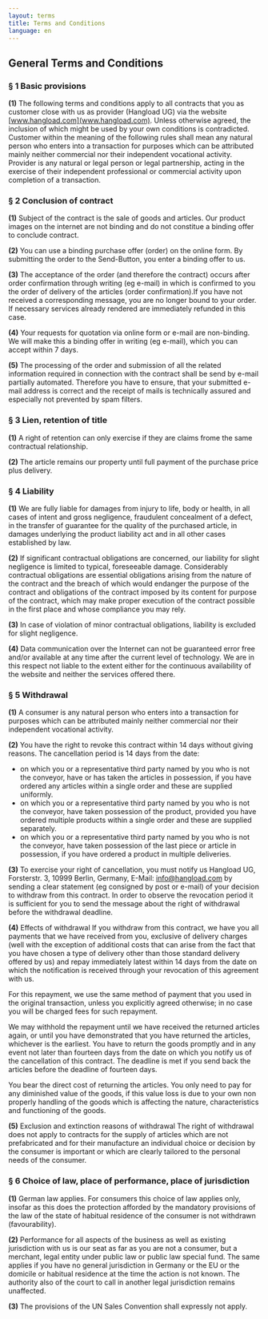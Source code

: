 ```yaml
---
layout: terms
title: Terms and Conditions
language: en
---
```



General Terms and Conditions
----------------------------

### § 1 Basic provisions

**(1)** The following terms and conditions apply to all contracts that you as customer close with us as provider (Hangload UG) via the website [www.hangload.com](www.hangload.com). Unless otherwise agreed, the inclusion of which might be used by your own conditions is contradicted. Customer within the meaning of the following rules shall mean any natural person who enters into a transaction for purposes which can be attributed mainly neither commercial nor their independent vocational activity. Provider is any natural or legal person or legal partnership, acting in the exercise of their independent professional or commercial activity upon completion of a transaction.

### § 2 Conclusion of contract

**(1)** Subject of the contract is the sale of goods and articles.  Our product images on the internet are not binding and do not constitue a binding offer to conclude contract.

**(2)** You can use a binding purchase offer (order) on the online form. By submitting the order to the Send-Button, you enter a binding offer to us.

**(3)** The acceptance of the order (and therefore the contract) occurs after order confirmation through writing (eg e-mail) in which is confirmed to you the order of delivery of the articles (order confirmation).If you have not received a corresponding message, you are no longer bound to your order. If necessary services already rendered are immediately refunded in this case.

**(4)** Your requests for quotation via online form or e-mail are non-binding. We will make this a binding offer in writing (eg e-mail), which you can accept within 7 days.

**(5)** The processing of the order and submission of all the related information required in connection with the contract shall be send by e-mail partially automated. Therefore you have to ensure, that your submitted e-mail address is correct and the receipt of mails is technically assured and especially not prevented by spam filters.

### § 3 Lien, retention of title

**(1)** A right of retention can only exercise if they are claims frome the same contractual relationship.

**(2)** The article remains our property until full payment of the purchase price plus delivery.


### § 4 Liability

**(1)** We are fully liable for damages from injury to life, body or health, in all cases of intent and gross negligence, fraudulent concealment of a defect, in the transfer of guarantee for the quality of the purchased article, in damages underlying the product liability act and in all other cases established by law.

**(2)** If significant contractual obligations are concerned, our liability for slight negligence is limited to typical, foreseeable damage. Considerably contractual obligations are essential obligations arising from the nature of the contract and the breach of which would endanger the purpose of the contract and obligations of the contract imposed by its content for purpose of the contract, which may make proper execution of the contract possible in the first place and whose compliance you may rely.

**(3)** In case of violation of minor contractual obligations, liability is excluded for slight negligence.

**(4)** Data communication over the Internet can not be guaranteed error free and/or available at any time after the current level of technology.  We are in this respect not liable to the extent either for the continuous availability of the website and neither the services offered there.

### § 5 Withdrawal

**(1)** A consumer is any natural person who enters into a transaction for purposes which can be attributed mainly neither commercial nor their independent vocational activity.

**(2)** You have the right to revoke this contract within 14 days without giving reasons.  The cancellation period is 14 days from the date:

- on which you or a representative third party named by you who is not the conveyor, have or has taken the articles in possession, if you have ordered any articles within a single order and these are supplied uniformly.
- on which you or a representative third party named by you who is not the conveyor, have taken possession of the product, provided you have ordered multiple products within a single order and these are supplied separately.
- on which you or a representative third party named by you who is not the conveyor, have taken possession of the last piece or article in possession, if you have ordered a product in multiple deliveries.

**(3)** To exercise your right of cancellation, you must notify us Hangload UG, Forsterstr. 3, 10999 Berlin, Germany, E-Mail: <info@hangload.com> by sending a clear statement (eg consigned by post or e-mail) of your decision to withdraw from this contract.  In order to observe the revocation period it is sufficient for you to send the message about the right of withdrawal before the withdrawal deadline.

**(4)** Effects of withdrawal
If you withdraw from this contract, we have you all payments that we have received from you, exclusive of delivery charges (well with the exception of additional costs that can arise from the fact that you have chosen a type of delivery other than those standard delivery offered by us) and repay immediately latest within 14 days from the date on which the notification is received through your revocation of this agreement with us.

For this repayment, we use the same method of payment that you used in the original transaction, unless you explicitly agreed otherwise; in no case you will be charged fees for such repayment.

We may withhold the repayment until we have received the returned articles again, or until you have demonstrated that you have returned the articles, whichever is the earliest. You have to return the goods promptly and in any event not later than fourteen days from the date on which you notify us of the cancellation of this contract. The deadline is met if you send back the articles before the deadline of fourteen days.

You bear the direct cost of returning the articles. You only need to pay for any diminished value of the goods, if this value loss is due to your own non properly handling of the goods which is affecting the nature, characteristics and functioning of the goods.

**(5)** Exclusion and extinction reasons of withdrawal
The right of withdrawal does not apply to contracts for the supply of articles which are not prefabricated and for their manufacture an individual choice or decision by the consumer is important or which are clearly tailored to the personal needs of the consumer.

### § 6 Choice of law, place of performance, place of jurisdiction

**(1)** German law applies. For consumers this choice of law applies only, insofar as this does the protection afforded by the mandatory provisions of the law of the state of habitual residence of the consumer is not withdrawn (favourability).

**(2)** Performance for all aspects of the business as well as existing jurisdiction with us is our seat as far as you are not a consumer, but a merchant, legal entity under public law or public law special fund.  The same applies if you have no general jurisdiction in Germany or the EU or the domicile or habitual residence at the time the action is not known. The authority also of the court to call in another legal jurisdiction remains unaffected.

**(3)** The provisions of the UN Sales Convention shall expressly not apply.
